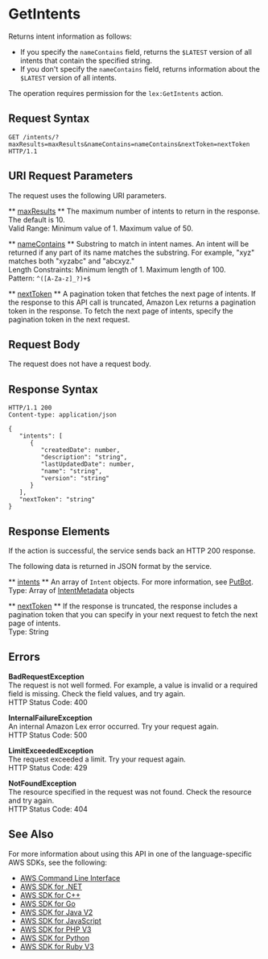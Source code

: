 # GetIntents<a name="API_GetIntents"></a>

Returns intent information as follows: 
+ If you specify the `nameContains` field, returns the `$LATEST` version of all intents that contain the specified string\.
+  If you don't specify the `nameContains` field, returns information about the `$LATEST` version of all intents\. 

 The operation requires permission for the `lex:GetIntents` action\. 

## Request Syntax<a name="API_GetIntents_RequestSyntax"></a>

```
GET /intents/?maxResults=maxResults&nameContains=nameContains&nextToken=nextToken HTTP/1.1
```

## URI Request Parameters<a name="API_GetIntents_RequestParameters"></a>

The request uses the following URI parameters\.

 ** [maxResults](#API_GetIntents_RequestSyntax) **   <a name="lex-GetIntents-request-maxResults"></a>
The maximum number of intents to return in the response\. The default is 10\.  
Valid Range: Minimum value of 1\. Maximum value of 50\.

 ** [nameContains](#API_GetIntents_RequestSyntax) **   <a name="lex-GetIntents-request-nameContains"></a>
Substring to match in intent names\. An intent will be returned if any part of its name matches the substring\. For example, "xyz" matches both "xyzabc" and "abcxyz\."  
Length Constraints: Minimum length of 1\. Maximum length of 100\.  
Pattern: `^([A-Za-z]_?)+$` 

 ** [nextToken](#API_GetIntents_RequestSyntax) **   <a name="lex-GetIntents-request-nextToken"></a>
A pagination token that fetches the next page of intents\. If the response to this API call is truncated, Amazon Lex returns a pagination token in the response\. To fetch the next page of intents, specify the pagination token in the next request\. 

## Request Body<a name="API_GetIntents_RequestBody"></a>

The request does not have a request body\.

## Response Syntax<a name="API_GetIntents_ResponseSyntax"></a>

```
HTTP/1.1 200
Content-type: application/json

{
   "intents": [ 
      { 
         "createdDate": number,
         "description": "string",
         "lastUpdatedDate": number,
         "name": "string",
         "version": "string"
      }
   ],
   "nextToken": "string"
}
```

## Response Elements<a name="API_GetIntents_ResponseElements"></a>

If the action is successful, the service sends back an HTTP 200 response\.

The following data is returned in JSON format by the service\.

 ** [intents](#API_GetIntents_ResponseSyntax) **   <a name="lex-GetIntents-response-intents"></a>
An array of `Intent` objects\. For more information, see [PutBot](API_PutBot.md)\.  
Type: Array of [IntentMetadata](API_IntentMetadata.md) objects

 ** [nextToken](#API_GetIntents_ResponseSyntax) **   <a name="lex-GetIntents-response-nextToken"></a>
If the response is truncated, the response includes a pagination token that you can specify in your next request to fetch the next page of intents\.   
Type: String

## Errors<a name="API_GetIntents_Errors"></a>

 **BadRequestException**   
The request is not well formed\. For example, a value is invalid or a required field is missing\. Check the field values, and try again\.  
HTTP Status Code: 400

 **InternalFailureException**   
An internal Amazon Lex error occurred\. Try your request again\.  
HTTP Status Code: 500

 **LimitExceededException**   
The request exceeded a limit\. Try your request again\.  
HTTP Status Code: 429

 **NotFoundException**   
The resource specified in the request was not found\. Check the resource and try again\.  
HTTP Status Code: 404

## See Also<a name="API_GetIntents_SeeAlso"></a>

For more information about using this API in one of the language\-specific AWS SDKs, see the following:
+  [ AWS Command Line Interface](https://docs.aws.amazon.com/goto/aws-cli/lex-models-2017-04-19/GetIntents) 
+  [ AWS SDK for \.NET](https://docs.aws.amazon.com/goto/DotNetSDKV3/lex-models-2017-04-19/GetIntents) 
+  [ AWS SDK for C\+\+](https://docs.aws.amazon.com/goto/SdkForCpp/lex-models-2017-04-19/GetIntents) 
+  [ AWS SDK for Go](https://docs.aws.amazon.com/goto/SdkForGoV1/lex-models-2017-04-19/GetIntents) 
+  [ AWS SDK for Java V2](https://docs.aws.amazon.com/goto/SdkForJavaV2/lex-models-2017-04-19/GetIntents) 
+  [ AWS SDK for JavaScript](https://docs.aws.amazon.com/goto/AWSJavaScriptSDK/lex-models-2017-04-19/GetIntents) 
+  [ AWS SDK for PHP V3](https://docs.aws.amazon.com/goto/SdkForPHPV3/lex-models-2017-04-19/GetIntents) 
+  [ AWS SDK for Python](https://docs.aws.amazon.com/goto/boto3/lex-models-2017-04-19/GetIntents) 
+  [ AWS SDK for Ruby V3](https://docs.aws.amazon.com/goto/SdkForRubyV3/lex-models-2017-04-19/GetIntents) 